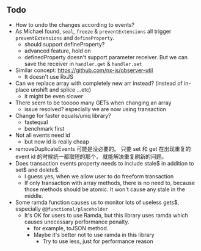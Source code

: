 ## Todo

- How to undo the changes according to events?
- As Michael found, `seal`, `freeze` & `preventExtensions`  all trigger `preventExtensions` and `defineProperty`.
    - should support defineProperty?
    - advanced feature, hold on
    - definedProperty doesn't support parameter receiver. But we can save the receiver in `handler.get` & `handler.set`
- Similar concept: https://github.com/nx-js/observer-util
    - It doesn't use RxJS
- Can we replace array with completely new arr instead? (instead of in-place unshift and splice ...etc)
    - it might be even slower
- There seem to be tooooo many GETs when changing an array
    - issue resolved? especially we are now using transaction
- Change for faster equals/uniq library?
    - fastequal
    - benchmark first
- Not all events need id
    - but now id is really cheap
- removeDuplicateEvents 可能是没必要的。 只要 set 和 get 在出现重复的 event id 的时候统一都取短的那个， 就能解决重复刷新的问题。
- Does transaction events property needs to include stale$ in addition to set$ and delete$.
    - I guess yes, when we allow user to do freeform transaction
    - If only transaction with array methods, there is no need to, because those methods should be atomic. It won't cause any stale in the middle.
- Some ramda function causes us to monitor lots of useless gets$, especially `@@functional/placeholder`
    - It's OK for users to use Ramda, but this library uses ramda which causes unecessary performance penalty.
        - for example, toJSON method.
        - Maybe it's better not to use ramda in this library
            - Try to use less, just for performance reason
